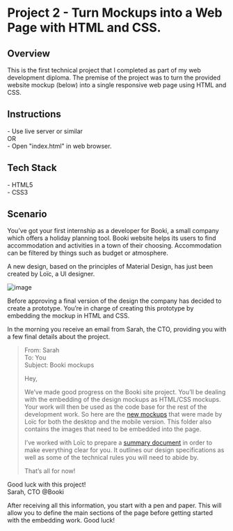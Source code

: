 # Project 2 - Turn Mockups into a Web Page with HTML and CSS.

<h2>Overview</h2>
This is the first technical project that I completed as part of my web development diploma. The premise of the project was to turn the provided website mockup (below) into a single responsive web page using HTML and CSS.
<h2>Instructions</h2>
- Use live server or similar </br>
OR</br>
- Open "index.html" in web browser.
<h2>Tech Stack</h2>
- HTML5</br>
- CSS3
<h2>Scenario</h2>

You’ve got your first internship as a developer for Booki, a small company which offers a holiday planning tool. Booki website helps its users to find accommodation and activities in a town of their choosing. Accommodation can be filtered by things such as budget or atmosphere.

A new design, based on the principles of Material Design, has just been created by Loïc, a UI designer.

![image](https://github.com/ConnorTurnbull/Project-2-Turn-Mockups-into-a-Web-Page-with-HTML-and-CSS./assets/110614970/110f375f-4f86-40b6-b71d-3c941831c417)

Before approving a final version of the design the company has decided to create a prototype. You’re in charge of creating this prototype by embedding the mockup in HTML and CSS.

In the morning you receive an email from Sarah, the CTO, providing you with a few final details about the project.

>From: Sarah </br>
To: You </br>
Subject: Booki mockups
>
>Hey,
>
>We’ve made good progress on the Booki site project. You’ll be dealing with the embedding of the design mockups as HTML/CSS mockups. Your work will then be used as the code base for the rest of the development work. So here are the [new mockups](resources/Booki_resources_EN) that were made by Loïc for both the desktop and the mobile version. This folder also contains the images that need to be embedded into the page.
>
>I’ve worked with Loïc to prepare a [summary document](resources/WD+P2+-+Technical+and+functional+specifications.pdf) in order to make everything clear for you. It outlines our design specifications as well as some of the technical rules you will need to abide by.
>
>That’s all for now!</br>

Good luck with this project!</br>
Sarah, CTO @Booki

After receiving all this information, you start with a pen and paper. This will allow you to define the main sections of the page before getting started with the embedding work.
Good luck!
